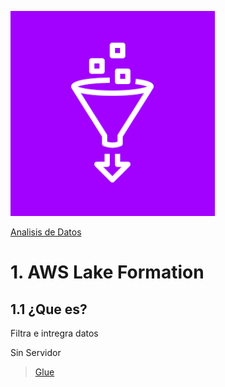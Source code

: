 ![Amazon GLUE](../00_assets/Analisis%20de%20Datos/glue-logo.png)

[Analisis de Datos](../08-Analisis_de_Datos/)

# 1. AWS Lake Formation 

## 1.1 ¿Que es?

Filtra e intregra datos 

Sin Servidor


>[Glue](./kinesis.md)